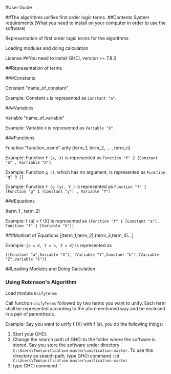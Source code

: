 #User Guide

##The algorithms unifies first order logic terms. 
##Contents
System requirements (What you need to install on your computer in order to use the software)

Representation of first order logic terms for the algorithms

Loading modules and doing calculation

License
##You need to install 
GHCi, version >= 7.8.3




##Representation of terms

###Constants

Constant "name_of_constant"

Example: Constant `a` is represented as `Constant "a"`.

###Variables

Variable "name_of_variable"

Example: Variable `X` is represented as `Variable "X"`.

###Functions

Function "function_name" arity [term_1, term_2, ... , term_n]

Example: Function `f (a, X)` is represented as `Function "f" 2 [Constant "a" , Varriable "X"]`

Example: Function `g ()`, which has no argument, is represented as `Function "g" 0 []`

Example: Function `f (g (y), Y )` is represented as `Function "f" 1 [Function "g" 1 [Constant "y"] , Variable "Y"]`

###Equations

(term_1 , term_2)

Example: f (a) = f (X) is represented as `(Function "f" 1 [Constant "a"], Function "f" 1 [Variable "X"])`

###Multiset of Equations 
[(term_1,term_2),(term_3,term_4)...]

Example: `{a = X, Y = b, Z = X}` is represented as 

`[(Constant "a",Variable "X"), (Variable "Y",Constant "b"),(Variable "Z",Variable "X")]` 

##Loading Modules and Doing Calculation

### Using Robinson's Algorithm

Load module `UnifyTerms`

Call function `unifyTerms` followed by two terms you want to unify. Each term shall be represented according to the aforementioned way and be enclosed in a pair of parenthesis.

Example: Say you want to unify f (X) with f (a), you do the following things:
1. Start your GHCi.
2. Change the search path of GHCi to the folder where the software is stored. Say you store the software under directory `C:\Users\Tom\unification-master\unification-master`. To use this directory as search path, type GHCi command 
  `:cd C:\Users\Tom\unification-master\unification-master` 
3. type GHCi command ``



